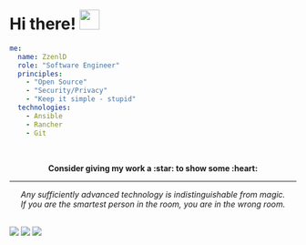# Hi there! <img src="https://media.giphy.com/media/hvRJCLFzcasrR4ia7z/giphy.gif" width="35px"></a>

```yaml
me:
  name: ZzenlD
  role: "Software Engineer"
  principles:
    - "Open Source"
    - "Security/Privacy"
    - "Keep it simple - stupid"
  technologies:
    - Ansible
    - Rancher
    - Git
```
<br>

<p align="center">
	<strong>Consider giving my work a :star: to show some :heart:</strong>
</p>
<hr>

<p align="center">
   <i>Any sufficiently advanced technology is indistinguishable from magic.</i>
   <br>
   <i>If you are the smartest person in the room, you are in the wrong room.</i>
   <br>
<br>

<a target="_blank" href="https://zzenld.gitlab.io/"><img src="https://img.shields.io/badge/-WEB-FF4088?style=for-the-badge&logo=Hugo&logoColor=white"></img></a>
<a target=„_blank“ href="https://github.com/zzenld"><img src="https://img.shields.io/badge/-GitHub-181717?style=for-the-badge&logo=GitHub&logoColor=white"></img></a>
<a target="_blank" href="https://gitlab.com/zzenld"><img src="https://img.shields.io/badge/-GitLab-FCA121?style=for-the-badge&logo=GitLab&logoColor=white"></img></a>
<br>
</p>